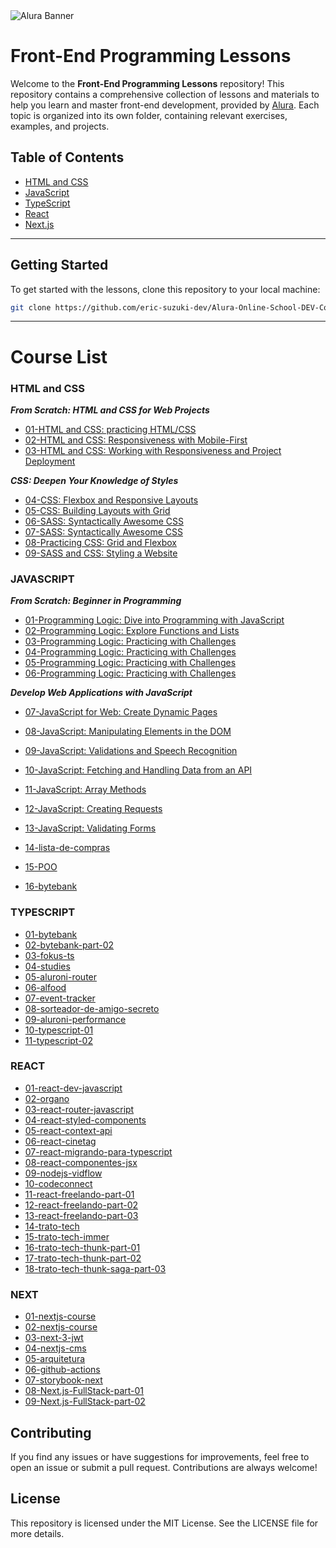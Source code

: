 <img src="assets/images/Alura.png" alt="Alura Banner">

# Front-End Programming Lessons

Welcome to the **Front-End Programming Lessons** repository! This repository contains a comprehensive collection of lessons and materials to help you learn and master front-end development, provided by [Alura](https://www.alura.com.br/). Each topic is organized into its own folder, containing relevant exercises, examples, and projects.

## Table of Contents

- [HTML and CSS](#html-and-css)
- [JavaScript](#javascript)
- [TypeScript](#typescript)
- [React](#react)
- [Next.js](#next)

---

## Getting Started

To get started with the lessons, clone this repository to your local machine:

```bash
git clone https://github.com/eric-suzuki-dev/Alura-Online-School-DEV-Course-List.git
```
---

# Course List

### HTML and CSS

***From Scratch: HTML and CSS for Web Projects***

- [01-HTML and CSS: practicing HTML/CSS](./html-and-css/01-dev-plus)
- [02-HTML and CSS: Responsiveness with Mobile-First](./html-and-css/02-books)
- [03-HTML and CSS: Working with Responsiveness and Project Deployment](./html-and-css/03-figma)

***CSS: Deepen Your Knowledge of Styles***

- [04-CSS: Flexbox and Responsive Layouts](./html-and-css/04-play)
- [05-CSS: Building Layouts with Grid](./html-and-css/05-cast)
- [06-SASS: Syntactically Awesome CSS](./html-and-css/06-sass)
- [07-SASS: Syntactically Awesome CSS](./html-and-css/07-spa)
- [08-Practicing CSS: Grid and Flexbox](./html-and-css/08-culturama)
- [09-SASS and CSS: Styling a Website](./html-and-css/09-calmaria-spa)


### JAVASCRIPT

***From Scratch: Beginner in Programming***

- [01-Programming Logic: Dive into Programming with JavaScript](./javascript/01-projeto_inicial)
- [02-Programming Logic: Explore Functions and Lists](./javascript/02-mini-Jogo)
- [03-Programming Logic: Practicing with Challenges](./javascript/03-alugames)
- [04-Programming Logic: Practicing with Challenges](./javascript/04-carrinho-compras)
- [05-Programming Logic: Practicing with Challenges](./javascript/05-amigo-secreto)
- [06-Programming Logic: Practicing with Challenges](./javascript/06-ingresso)

***Develop Web Applications with JavaScript***
  
- [07-JavaScript for Web: Create Dynamic Pages](./javascript/07-midi)
- [08-JavaScript: Manipulating Elements in the DOM](./javascript/08-Fokus)
- [09-JavaScript: Validations and Speech Recognition](./javascript/09-Numero-secreto)
- [10-JavaScript: Fetching and Handling Data from an API](./javascript/10-vidflow-main)
- [11-JavaScript: Array Methods](./javascript/11-books-Javascript)
- [12-JavaScript: Creating Requests](./javascript/12-Play-API)
- [13-JavaScript: Validating Forms](./javascript/13-monibank)
  
- [14-lista-de-compras](./javascript/14-lista-de-compras)
- [15-POO](./javascript/15-POO)
- [16-bytebank](./javascript/16-bytebank)


### TYPESCRIPT

- [01-bytebank](./typeScript/01-bytebank)
- [02-bytebank-part-02](./typeScript/02-bytebank-part-02)
- [03-fokus-ts](./typeScript/03-fokus-ts)
- [04-studies](./typeScript/04-studies)
- [05-aluroni-router](./typeScript/05-aluroni-router)
- [06-alfood](./typeScript/06-alfood)
- [07-event-tracker](./typeScript/07-event-tracker)
- [08-sorteador-de-amigo-secreto](./typeScript/08-sorteador-de-amigo-secreto)
- [09-aluroni-performance](./typeScript/09-aluroni-performance)
- [10-typescript-01](./typeScript/10-typescript-01)
- [11-typescript-02](./typeScript/11-typescript-02)

  
### REACT

- [01-react-dev-javascript](./react/01-react-dev-javascript)
- [02-organo](./react/02-organo)
- [03-react-router-javascript](./react/03-react-router-javascript)
- [04-react-styled-components](./react/04-react-styled-components)
- [05-react-context-api](./react/05-react-context-api)
- [06-react-cinetag](./react/06-react-cinetag)
- [07-react-migrando-para-typescript](./react/07-react-migrando-para-typescript)
- [08-react-componentes-jsx](./react/08-react-componentes-jsx)
- [09-nodejs-vidflow](./react/09-nodejs-vidflow)
- [10-codeconnect](./REACT/10-codeconnect)
- [11-react-freelando-part-01](./react/11-react-freelando-part-01)
- [12-react-freelando-part-02](./react/12-react-freelando-part-02)
- [13-react-freelando-part-03](./react/13-react-freelando-part-03)
- [14-trato-tech](./REACT/14-trato-tech)
- [15-trato-tech-immer](./react/15-trato-tech-immer)
- [16-trato-tech-thunk-part-01](./react/16-trato-tech-thunk-part-01)
- [17-trato-tech-thunk-part-02](./react/17-trato-tech-thunk-part-02)
- [18-trato-tech-thunk-saga-part-03](./react/18-trato-tech-thunk-saga-part-03)


### NEXT
- [01-nextjs-course](./next/01-nextjs-course)
- [02-nextjs-course](./next/02-nextjs-course)
- [03-next-3-jwt](./next/03-next-3-jwt)
- [04-nextjs-cms](./next/04-nextjs-cms)
- [05-arquitetura](./next/05-arquitetura)
- [06-github-actions](./next/06-github-actions)
- [07-storybook-next](./next/07-storybook-next)
- [08-Next.js-FullStack-part-01](./next/08-Next.js-FullStack-part-01)
- [09-Next.js-FullStack-part-02](./next/09-Next.js-FullStack-part-02)

## Contributing
If you find any issues or have suggestions for improvements, feel free to open an issue or submit a pull request. Contributions are always welcome!

## License
This repository is licensed under the MIT License. See the LICENSE file for more details.
